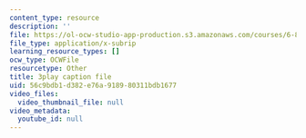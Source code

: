 ```yaml
---
content_type: resource
description: ''
file: https://ol-ocw-studio-app-production.s3.amazonaws.com/courses/6-832-underactuated-robotics-spring-2009/56c9bdb1d382e76a918980311bdb1677_ufM3HLTZ47k.srt
file_type: application/x-subrip
learning_resource_types: []
ocw_type: OCWFile
resourcetype: Other
title: 3play caption file
uid: 56c9bdb1-d382-e76a-9189-80311bdb1677
video_files:
  video_thumbnail_file: null
video_metadata:
  youtube_id: null
---
```

